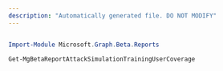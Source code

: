 ```yaml
---
description: "Automatically generated file. DO NOT MODIFY"
---
```


```powershell

Import-Module Microsoft.Graph.Beta.Reports

Get-MgBetaReportAttackSimulationTrainingUserCoverage

```